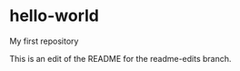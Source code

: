 hello-world
===========

My first repository

This is an edit of the README for the readme-edits branch.
